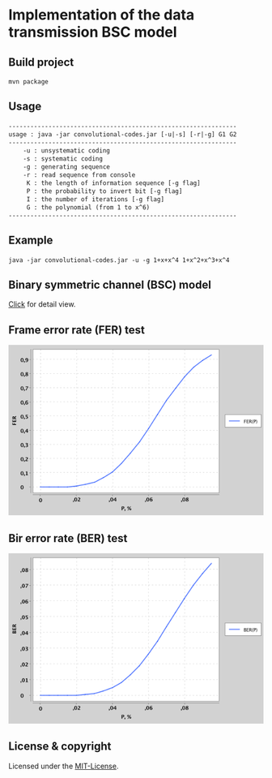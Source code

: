 # Implementation of the data transmission BSC model 
## Build project
```
mvn package
```

## Usage
```
---------------------------------------------------------------
usage : java -jar convolutional-codes.jar [-u|-s] [-r|-g] G1 G2
---------------------------------------------------------------
	-u : unsystematic coding
	-s : systematic coding
	-g : generating sequence
	-r : read sequence from console
	 K : the length of information sequence [-g flag]
	 P : the probability to invert bit [-g flag]
	 I : the number of iterations [-g flag]
	 G : the polynomial (from 1 to x^6)
---------------------------------------------------------------
```

## Example
```
java -jar convolutional-codes.jar -u -g 1+x+x^4 1+x^2+x^3+x^4
```

## Binary symmetric channel (BSC) model
[Click](https://github.com/staboss/convolutional-codes/tree/master/examples/Model.pdf) for detail view.

## Frame error rate (FER) test
![BER test](https://github.com/staboss/convolutional-codes/blob/master/media/ERROR_RATE/ERROR_RATE_X_4/FER_4.png)

## Bir error rate (BER) test
![BER test](https://github.com/staboss/convolutional-codes/blob/master/media/ERROR_RATE/ERROR_RATE_X_4/BER_4.png)

## License & copyright
Licensed under the [MIT-License](LICENSE.md).
